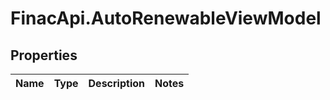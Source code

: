 # FinacApi.AutoRenewableViewModel

## Properties
Name | Type | Description | Notes
------------ | ------------- | ------------- | -------------

